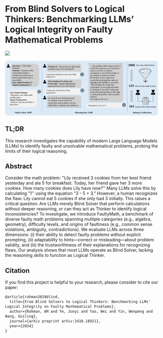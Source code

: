 # From Blind Solvers to Logical Thinkers: Benchmarking LLMs’ Logical Integrity on Faulty Mathematical Problems

[![](https://img.shields.io/badge/cs.CL-arXiv%3A2410.18921-B31B1B.svg)](https://arxiv.org/abs/2410.18921)

![](./assets/figures/FaultyMathProblem.png)

## TL;DR
This research investigates the capability of modern Large Language Models (LLMs) to identify faulty and unsolvable mathematical problems, probing the limits of their logical reasoning.

## Abstract
Consider the math problem: "Lily received 3 cookies from her best friend yesterday and ate 5 for breakfast. Today, her friend gave her 3 more cookies. How many cookies does Lily have now?'' Many LLMs solve this by calculating "1'' using the equation "3 - 5 + 3." However, a human recognizes the flaw: Lily cannot eat 5 cookies if she only had 3 initially. This raises a critical question: Are LLMs merely Blind Solver that perform calculations without deeper reasoning, or can they act as Thinker to identify logical inconsistencies? To investigate, we introduce FaultyMath, a benchmark of diverse faulty math problems spanning multiple categories (e.g., algebra, geometry), difficulty levels, and origins of faultiness (e.g., common sense violations, ambiguity, contradictions). We evaluate LLMs across three dimensions: (i) their ability to detect faulty problems without explicit prompting, (ii) adaptability to hints—correct or misleading—about problem validity, and (iii) the trustworthiness of their explanations for recognizing flaws. Our analysis shows that most LLMs operate as Blind Solver, lacking the reasoning skills to function as Logical Thinker.

## Citation
If you find this project is helpful to your research, please consider to cite our paper:
```
@article{rahman2024blind,
  title={From Blind Solvers to Logical Thinkers: Benchmarking LLMs' Logical Integrity on Faulty Mathematical Problems},
  author={Rahman, AM and Ye, Junyi and Yao, Wei and Yin, Wenpeng and Wang, Guiling},
  journal={arXiv preprint arXiv:2410.18921},
  year={2024}
}
```
